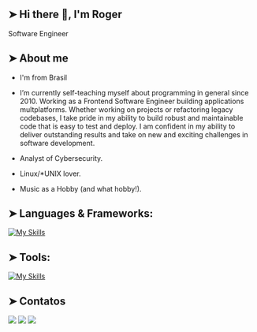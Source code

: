 ## ➤ Hi there 👋, I'm Roger
Software Engineer

## ➤ About me
- I'm from Brasil

- I’m currently self-teaching myself about programming in general since 2010. 
  Working as a Frontend Software Engineer building applications multplatforms.
  Whether working on projects or refactoring legacy codebases, I take pride in my ability to build robust and maintainable code that is easy to test and deploy. 
  I am confident in my ability to deliver outstanding results and take on new and exciting challenges in software development.

- Analyst of Cybersecurity.

- Linux/*UNIX lover.

- Music as a Hobby (and what hobby!).


## ➤ Languages & Frameworks:
[![My Skills](https://skillicons.dev/icons?i=js,html,css,c,cs,java,mysql,py,react)](https://skillicons.dev)

## ➤ Tools:
[![My Skills](https://skillicons.dev/icons?i=linux,vscode,figma,github,unity,unreal,eclipse,arduino)](https://skillicons.dev)

## ➤ Contatos
<div>
<a href="https://instagram.com/rogercesaroficial" target="_blank"><img src="https://img.shields.io/badge/-Instagram-%23E4405F?style=for-the-badge&logo=instagram&logoColor=white" target="_blank"></a>
<a href = "mailto:contato@seu-usuário-aqui"><img src="https://img.shields.io/badge/Gmail-D14836?style=for-the-badge&logo=gmail&logoColor=white" target="_blank"></a>
<a href="https://www.linkedin.com/in/roger-c%C3%A9sar-dos-santos/" target="_blank"><img src="https://img.shields.io/badge/-LinkedIn-%230077B5?style=for-the-badge&logo=linkedin&logoColor=white" target="_blank"></a>   
</div>
